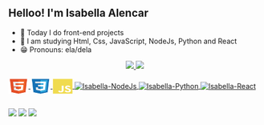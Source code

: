 ## Helloo! I'm Isabella Alencar

- 🔭 Today I do front-end projects
- 🌱 I am studying Html, Css, JavaScript, NodeJs, Python and React
- 😁 Pronouns: ela/dela

<div align="center">
  <a href="https://github.com/Isabellabalencar">
  <img height="180em" src="https://github-readme-stats.vercel.app/api?username=Isabellabalencar&show_icons=true&theme=dark&include_all_commits=true&count_private=true"/>
  <img height="180em" src="https://github-readme-stats.vercel.app/api/top-langs/?username=Isabellabalencar&layout=compact&langs_count=7&theme=dark"/>
</div>

<div style="display: inline_block"><br>
  <img align="center" alt="Isabella-HTML" height="30" width="40" src="https://raw.githubusercontent.com/devicons/devicon/master/icons/html5/html5-original.svg">
  <img align="center" alt="Isabella-CSS" height="30" width="40" src="https://raw.githubusercontent.com/devicons/devicon/master/icons/css3/css3-original.svg">
  <img align="center" alt="Isabella-Js" height="30" width="40" src="https://raw.githubusercontent.com/devicons/devicon/master/icons/javascript/javascript-plain.svg">
  <img align="center" alt="Isabella-NodeJs" height="30" width="40" src="https://cdn.jsdelivr.net/gh/devicons/devicon/icons/nodejs/nodejs-original.svg" />
  <img align="center" alt="Isabella-Python" height="30" width="40" src="https://cdn.jsdelivr.net/gh/devicons/devicon/icons/python/python-original.svg">
  <img align="center" alt="Isabella-React" height="30" width="40" src="https://cdn.jsdelivr.net/gh/devicons/devicon/icons/react/react-original.svg">
</div>

##

  <div>
    <a href="https://instagram.com/isabella.b.alencar/" target="_blank"><img src="https://img.shields.io/badge/-Instagram-%23E4405F?style=for-the-badge&logo=instagram&logoColor=white" target="_blank"></a>
    <a href = "mailto:isabellabeatriz1603@gmail.com"><img src="https://img.shields.io/badge/-Gmail-%23333?style=for-the-badge&logo=gmail&logoColor=white" target="_blank"></a>
    <a href="https://www.linkedin.com/in/isabella-alencar-425243207/" target="_blank"><img src="https://img.shields.io/badge/-LinkedIn-%230077B5?style=for-the-badge&logo=linkedin&logoColor=white" target="_blank"></a>
  </div>
